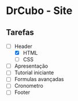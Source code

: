 # DrCubo - Site

## Tarefas

- [ ] Header
    - [x] HTML
    - [ ] CSS
- [ ] Apresentação
- [ ] Tutorial iniciante
- [ ] Formulas avançadas
- [ ] Cronometro
- [ ] Footer
